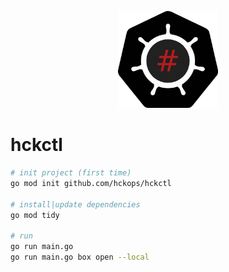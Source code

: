 <p align="center">
  <img width="160" src="docs/logo.svg" alt="logo">
</p>

# hckctl

```bash
# init project (first time)
go mod init github.com/hckops/hckctl

# install|update dependencies
go mod tidy

# run
go run main.go
go run main.go box open --local
```
